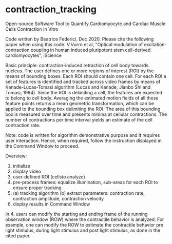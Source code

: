 # contraction_tracking
Open-source Software Tool to Quantify Cardiomyocyte and Cardiac Muscle Cells Contraction In Vitro

Code written by Beatrice Federici, Dec 2020. 
Please cite the following paper when using this code: 
V.Vurro et al, "Optical modulation of excitation-contraction coupling in human induced pluripotent stem cell-derived cardiomyocytes", iScience

Basic principle: contraction-induced retraction of cell body towards nucleus.
The user defines one or more regions of interest (ROI) by the means of bounding boxes. Each ROI should contain one cell.
For each ROI a set of features is identified and tracked across video frames by means of Kanade-Lucas-Tomasi algorithm (Lucas and Kanade; Jianbo Shi and Tomasi, 1994). Since the ROI is delimiting a cell, the features are expected to belong to cell body. 
Averaging the estimated motion fields of all these feature points returns a mean geometric transformation, which can be applied to the bounding box delimiting the ROI. The area of this bounding box is measured over time and presents minima at cellular contractions. 
The number of contractions per time interval yields an estimate of the cell contraction rate. 

Note: code is written for algorithm demonstrative purpose and it requires user interaction. Hence, when required, follow the instruction displayed in the Command Window to proceed.

Overview:
1. initialize
2. display video
3. user-defined ROI (cellsto analyze)
4. pre-process frames: equalize illumination, sub-areas for each ROI to ensure proper tracking
5. (a) tracking algorithm
   (b) extract parameters: contraction rate, contraction amplitude, contraction velocity
6. display results in Command Window 

In 4. users can modify the starting and ending frame of the running observation window (ROW) where the contractile behavior is analyzed. 
For example, one can modify the ROW to estimate the contractile behavior pre light stimulus, during light stimulus and post light stimulus, as done in the cited paper.
